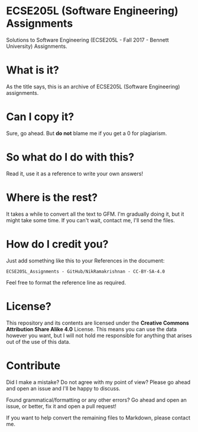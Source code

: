 # ECSE205L (Software Engineering) Assignments
Solutions to Software Engineering (ECSE205L - Fall 2017 - Bennett University) Assignments.

# What is it?
 As the title says, this is an archive of ECSE205L (Software Engineering) assignments.

# Can I copy it?
 Sure, go ahead. But **do not** blame me if you get a 0 for plagiarism.

# So what do I do with this?
 Read it, use it as a reference to write your own answers!

# Where is the rest?

 It takes a while to convert all the text to GFM. I'm gradually doing it, but it might take some time. If you can't wait, contact me, I'll send the files.

# How do I credit you?
 Just add something like this to your References in the document:

 `ECSE205L_Assignments - GitHub/NikRamakrishnan - CC-BY-SA-4.0`

 Feel free to format the reference line as required.

# License?
 This repository and its contents are licensed under the **Creative Commons Attribution Share Alike 4.0** License. This means you can use the data however you want, but I will not hold me responsible for anything that arises out of the use of this data.

# Contribute
 Did I make a mistake? Do not agree with my point of view? Please go ahead and open an issue and I'll be happy to discuss.

 Found grammatical/formatting or any other errors? Go ahead and open an issue, or better, fix it and open a pull request!

 If you want to help convert the remaining files to Markdown, please contact me.
